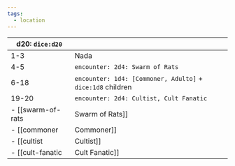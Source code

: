 ```yaml
---
tags:
  - location
---
```


| d20: `dice:d20` |                                                            |
| --------------- | ---------------------------------------------------------- |
| 1-3             | Nada                                                       |
| 4-5             | `encounter: 2d4: Swarm of Rats`                            |
| 6-18            | `encounter: 1d4: [Commoner, Adulto]` + `dice:1d8` children |
| 19-20           | `encounter: 2d4: Cultist, Cult Fanatic`                    |
- [[swarm-of-rats|Swarm of Rats]]
- [[commoner|Commoner]]
- [[cultist|Cultist]]
- [[cult-fanatic|Cult Fanatic]]

